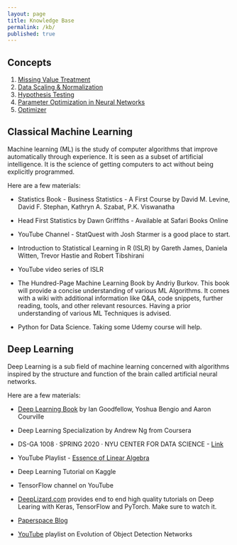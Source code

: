 ```yaml
---
layout: page
title: Knowledge Base
permalink: /kb/
published: true
---
```

## Concepts

1. [Missing Value Treatment](https://sites.google.com/view/saptarshidatta/knowledge-base/missing-value-treatment)
2. [Data Scaling & Normalization](https://sites.google.com/view/saptarshidatta/knowledge-base/data-scaling-normalization)
3. [Hypothesis Testing](https://sites.google.com/view/saptarshidatta/knowledge-base/hypothesis-testing)
4. [Parameter Optimization in Neural Networks](https://sites.google.com/view/saptarshidatta/knowledge-base/parameter-optimization-in-neural-networks)
5. [Optimizer](https://sites.google.com/view/saptarshidatta/knowledge-base/optimizer)


## Classical Machine Learning

Machine learning (ML) is the study of computer algorithms that improve automatically through experience. It is seen as a subset of artificial intelligence. It is the science of getting computers to act without being explicitly programmed.

Here are a few materials:

- Statistics Book - Business Statistics - A First Course by David M. Levine, David F. Stephan, Kathryn A. Szabat, P.K. Viswanatha

- Head First Statistics  by Dawn Griffiths - Available at Safari Books Online

- YouTube Channel - StatQuest with Josh Starmer is a good place to start.

- Introduction to Statistical Learning in R (ISLR) by Gareth James, Daniela Witten, Trevor Hastie and Robert Tibshirani

- YouTube video series of ISLR

- The Hundred-Page Machine Learning Book by Andriy Burkov. This book will provide a concise understanding of various ML Algorithms. It comes with a wiki with additional information like Q&A, code snippets, further reading, tools, and other relevant resources. Having a prior understanding of various ML Techniques is advised.

- Python for Data Science. Taking some Udemy course will help.

## Deep Learning

Deep Learning is a sub field of machine learning concerned with algorithms inspired by the structure and function of the brain called artificial neural networks.

Here are a few materials:

- [Deep Learning Book](https://www.deeplearningbook.org/) by Ian Goodfellow, Yoshua Bengio and Aaron Courville

- Deep Learning Specialization by Andrew Ng from Coursera

- DS-GA 1008 · SPRING 2020 · NYU CENTER FOR DATA SCIENCE - [Link](https://atcold.github.io/pytorch-Deep-Learning/)

- YouTube Playlist - [Essence of Linear Algebra](https://www.youtube.com/playlist?list=PLZHQObOWTQDPD3MizzM2xVFitgF8hE_ab)

- Deep Learning Tutorial on Kaggle

- TensorFlow channel on YouTube

- [DeepLizard.com](https://deeplizard.com/) provides end to end high quality tutorials on Deep Learing with Keras, TensorFlow and PyTorch. Make sure to watch it.

- [Paperspace Blog](https://blog.paperspace.com/)

- [YouTube](https://www.youtube.com/playlist?list=PL1GQaVhO4f_jLxOokW7CS5kY_J1t1T17S) playlist on Evolution of Object Detection Networks
